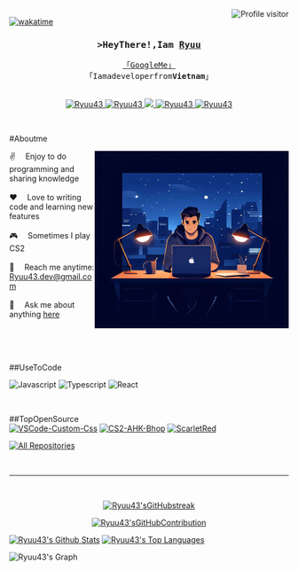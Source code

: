 <a href="https://komarev.com/ghpvc/?username=Ryuu43">
<img align="right" src="https://komarev.com/ghpvc/?username=Ryuu43&label=Visitors&color=0e75b6&style=flat" alt="Profile visitor"/>
</a>


[![wakatime](https://wakatime.com/badge/user/018ee127-416c-439e-9869-2cdef9106d47.svg)](https://wakatime.com/@Ryuu43)

<!-- Intro-->
<h3 align="center">
<samp>&gt;HeyThere!,Iam
<b><a target="_blank" href="https://Ryuu43.com">Ryuu</a></b>
</samp>
</h3>


<p align="center">
<samp>
<a href="https://www.google.com/search?q=Ryuu43">「GoogleMe」</a>
<br>
「Iamadeveloperfrom<b>Vietnam</b>」
<br>
<br>
</samp>
</p>

<p align="center">
<a href="https://Ryuu43.com" target="blank">
<img src="https://img.shields.io/badge/Website-DC143C?style=for-the-badge&logo=medium&logoColor=white" alt="Ryuu43"/>
</a>
<a href="https://linkedin.com/in/al-siam" target="_blank">
<img src="https://img.shields.io/badge/LinkedIn-0077B5?style=for-the-badge&logo=linkedin&logoColor=white" alt="Ryuu43"/>
</a>
<!-- <a href="https://dev.to/Ryuu43"target="_blank">
<imgsrc="https://img.shields.io/badge/dev.to-0A0A0A?style=for-the-badge&logo=dev.to&logoColor=white"alt="Ryuu43"/>
</a>-->
<a href="https://twitter.com/Ryuu43Dev" target="_blank">
<img src="https://img.shields.io/badge/Twitter-1DA1F2?style=for-the-badge&logo=twitter&logoColor=white"/>
</a>
<a href="https://instagram.com/Ryuu43.dev" target="_blank">
<img src="https://img.shields.io/badge/Instagram-fe4164?style=for-the-badge&logo=instagram&logoColor=white" alt="Ryuu43"/>
</a>
<a href="https://facebook.com/Ryuu43.dev" target="_blank">
<img src="https://img.shields.io/badge/Facebook-20BEFF?&style=for-the-badge&logo=facebook&logoColor=white" alt="Ryuu43"/>
</a>
</p>
<br/>

<!-- About Section -->
#Aboutme

<p>
<img align="right" width="350" src="/assets/coder.jpeg" alt="Me irl"/>

✌️&emsp; Enjoy to do programming and sharing knowledge <br/><br/>
❤️&emsp; Love to writing code and learning new features<br/><br/>
🎮&emsp; Sometimes I play CS2<br/><br/>
📧&emsp; Reach me anytime: Ryuu43.dev@gmail.com<br/><br/>
💬&emsp; Ask me about anything [here](https://github.com/Ryuu43/Ryuu43/issues)

</p>

<br/>
<br/>
<br/>

##UseToCode

![Javascript](https://img.shields.io/badge/Javascript-F0DB4F?style=for-the-badge&labelColor=black&logo=javascript&logoColor=F0DB4F)
![Typescript](https://img.shields.io/badge/Typescript-007acc?style=for-the-badge&labelColor=black&logo=typescript&logoColor=007acc)
![React](https://img.shields.io/badge/-React-61DBFB?style=for-the-badge&labelColor=black&logo=react&logoColor=61DBFB)

<br/>

##TopOpenSource
<br/>
[![VSCode-Custom-Css](https://github-readme-stats.vercel.app/api/pin/?username=Ryuu43&repo=VSCode-Custom-Css&border_color=7F3FBF&bg_color=0D1117&title_color=C9D1D9&text_color=8B949E&icon_color=7F3FBF)](https://github.com/Ryuu43/VSCode-Custom-Css)
[![CS2-AHK-Bhop](https://github-readme-stats.vercel.app/api/pin/?username=Ryuu43&repo=CS2-AHK-Bhop&border_color=7F3FBF&bg_color=0D1117&title_color=C9D1D9&text_color=8B949E&icon_color=7F3FBF)](https://github.com/Ryuu43/CS2-AHK-Bhop)
[![ScarletRed](https://github-readme-stats.vercel.app/api/pin/?username=Ryuu43&repo=ScarletRed&border_color=7F3FBF&bg_color=0D1117&title_color=C9D1D9&text_color=8B949E&icon_color=7F3FBF)](https://github.com/Ryuu43/ScarletRed)

<p align="left">
<a href="https://github.com/Ryuu43?tab=repositories" target="_blank"><img alt="All Repositories" title="All Repositories" src="https://img.shields.io/badge/-All%20Repos-2962FF?style=for-the-badge&logo=koding&logoColor=white"/></a>
</p>

<br/>
<hr/>
<br/>

<p align="center">
<a href="https://github.com/Ryuu43">
<img src="https://github-readme-streak-stats.herokuapp.com/?user=Ryuu43&theme=radical&border=7F3FBF&background=0D1117"alt="Ryuu43'sGitHubstreak"/>
</a>
</p>

<p align="center">
<a href="https://github.com/Ryuu43">
<img src="https://github-profile-summary-cards.vercel.app/api/cards/profile-details?username=Ryuu43&theme=radical"alt="Ryuu43'sGitHubContribution"/>
</a>
</p>

<a>
<a href="https://github.com/Ryuu43"><img alt="Ryuu43's Github Stats" src="https://denvercoder1-github-readme-stats.vercel.app/api?username=Ryuu43&show_icons=true&count_private=true&theme=react&border_color=7F3FBF&bg_color=0D1117&title_color=F85D7F&icon_color=F8D866"height="192px"width="49.5%"/></a>
<a href="https://github.com/Ryuu43"><img alt="Ryuu43's Top Languages" src="https://denvercoder1-github-readme-stats.vercel.app/api/top-langs/?username=Ryuu43&langs_count=8&layout=compact&theme=react&border_color=7F3FBF&bg_color=0D1117&title_color=F85D7F&icon_color=F8D866" height="192px" width="49.5%"/></a>
<br/>
</a>


![Ryuu43's Graph](https://github-readme-activity-graph.vercel.app/graph?username=Ryuu43&custom_title=Ryuu43's%20GitHub%20Activity%20Graph&bg_color=0D1117&color=7F3FBF&line=7F3FBF&point=7F3FBF&area_color=FFFFFF&title_color=FFFFFF&area=true)
